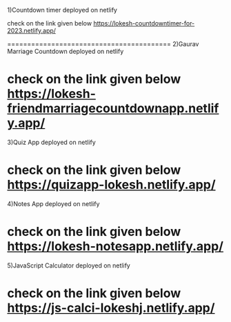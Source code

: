 
1)Countdown timer
deployed on netlify

check on the link given below
https://lokesh-countdowntimer-for-2023.netlify.app/

=========================================
2)Gaurav Marriage Countdown
deployed on netlify

check on the link given below
https://lokesh-friendmarriagecountdownapp.netlify.app/
=====================================
3)Quiz App
deployed on netlify

check on the link given below
https://quizapp-lokesh.netlify.app/
=========================================
4)Notes App
deployed on netlify

check on the link given below
https://lokesh-notesapp.netlify.app/
=========================================
5)JavaScript Calculator
deployed on netlify

check on the link given below
https://js-calci-lokeshj.netlify.app/
=======================================
